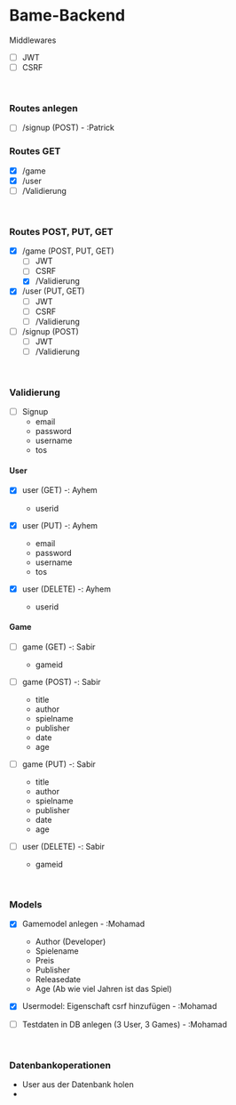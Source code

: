 # Bame-Backend

Middlewares

- [ ] JWT
- [ ] CSRF

<br>

### Routes anlegen

- [ ] /signup (POST) - :Patrick

### Routes GET

- [x] /game
- [x] /user
- [ ] /Validierung

<br>

### Routes POST, PUT, GET

- [x] /game (POST, PUT, GET)
  - [ ] JWT
  - [ ] CSRF
  - [x] /Validierung
- [x] /user (PUT, GET)
  - [ ] JWT
  - [ ] CSRF
  - [ ] /Validierung
- [ ] /signup (POST)
  - [ ] JWT
  - [ ] /Validierung

<br>

### Validierung

- [ ] Signup
  - email
  - password
  - username
  - tos

#### User

- [x] user (GET) -: Ayhem

  - userid

- [x] user (PUT) -: Ayhem

  - email
  - password
  - username
  - tos

- [x] user (DELETE) -: Ayhem
  - userid

#### Game

- [ ] game (GET) -: Sabir

  - gameid

- [ ] game (POST) -: Sabir

  - title
  - author
  - spielname
  - publisher
  - date
  - age

- [ ] game (PUT) -: Sabir

  - title
  - author
  - spielname
  - publisher
  - date
  - age

- [ ] user (DELETE) -: Sabir
  - gameid

<br>

### Models

- [x] Gamemodel anlegen - :Mohamad

  - Author (Developer)
  - Spielename
  - Preis
  - Publisher
  - Releasedate
  - Age (Ab wie viel Jahren ist das Spiel)

- [x] Usermodel: Eigenschaft csrf hinzufügen - :Mohamad
- [ ] Testdaten in DB anlegen (3 User, 3 Games) - :Mohamad

<br>

### Datenbankoperationen

- User aus der Datenbank holen
-
